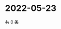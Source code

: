 # 2022-05-23

共 0 条

<!-- BEGIN WEIBO -->
<!-- 最后更新时间 Mon May 23 2022 10:45:37 GMT+0800 (China Standard Time) -->

<!-- END WEIBO -->
